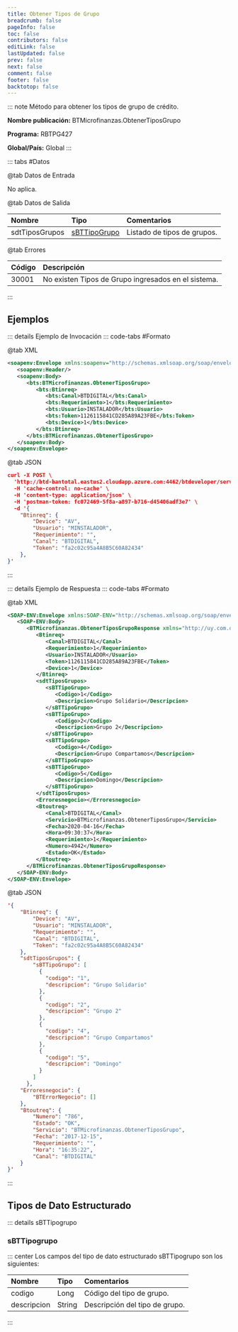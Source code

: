 ```yaml
---
title: Obtener Tipos de Grupo
breadcrumb: false
pageInfo: false
toc: false
contributors: false
editLink: false
lastUpdated: false
prev: false
next: false
comment: false
footer: false
backtotop: false
---
```


<!-- ABRE DATOS DEL MÉTODO -->
::: note Método para obtener los tipos de grupo de crédito.

**Nombre publicación:** BTMicrofinanzas.ObtenerTiposGrupo

**Programa:** RBTPG427

**Global/País:** Global
:::
<!-- CIERRA DATOS DEL MÉTODO -->

<!-- ABRE TABLA DE DATOS -->
::: tabs #Datos 

@tab Datos de Entrada

No aplica.

@tab Datos de Salida

Nombre | Tipo | Comentarios
:--------- | :----------- | :-----------
sdtTiposGrupos | [sBTTipoGrupo](#sbttipogrupo) | Listado de tipos de grupos.

@tab Errores

Código | Descripción
:--------- | :-----------
30001 | No existen Tipos de Grupo ingresados en el sistema.
::: 
<!-- CIERRA TABLA DE DATOS -->

## **Ejemplos**

<!-- ABRE EJEMPLO DE INVOCACIÓN -->
::: details Ejemplo de Invocación 
::: code-tabs #Formato

@tab XML
```xml
<soapenv:Envelope xmlns:soapenv="http://schemas.xmlsoap.org/soap/envelope/" xmlns:bts="http://uy.com.dlya.bantotal/BTSOA/">
   <soapenv:Header/>
   <soapenv:Body>
      <bts:BTMicrofinanzas.ObtenerTiposGrupo>
         <bts:Btinreq>
            <bts:Canal>BTDIGITAL</bts:Canal>
            <bts:Requerimiento>1</bts:Requerimiento>
            <bts:Usuario>INSTALADOR</bts:Usuario>
            <bts:Token>1126115841CD285A89A23FBE</bts:Token>
            <bts:Device>1</bts:Device>
         </bts:Btinreq>
      </bts:BTMicrofinanzas.ObtenerTiposGrupo>
   </soapenv:Body>
</soapenv:Envelope>
```

@tab JSON
```json
curl -X POST \
  'http://btd-bantotal.eastus2.cloudapp.azure.com:4462/btdeveloper/servlet/com.dlya.bantotal.odwsbt_BTMicrofinanzas_v1?ObtenerTiposGrupo=' \
  -H 'cache-control: no-cache' \
  -H 'content-type: application/json' \
  -H 'postman-token: fc072469-5f8a-a897-b716-d45406adf3e7' \
  -d '{
	"Btinreq": {
		"Device": "AV",
		"Usuario": "MINSTALADOR",
		"Requerimiento": "",
		"Canal": "BTDIGITAL",
		"Token": "fa2c02c95a4A8B5C60A82434"
	},
}'
```
:::
<!-- CIERRA EJEMPLO DE INVOCACIÓN -->

<!-- ABRE EJEMPLO DE RESPUESTA -->
::: details Ejemplo de Respuesta 
::: code-tabs #Formato

@tab XML
```xml
<SOAP-ENV:Envelope xmlns:SOAP-ENV="http://schemas.xmlsoap.org/soap/envelope/" xmlns:xsd="http://www.w3.org/2001/XMLSchema" xmlns:SOAP-ENC="http://schemas.xmlsoap.org/soap/encoding/" xmlns:xsi="http://www.w3.org/2001/XMLSchema-instance">
   <SOAP-ENV:Body>
      <BTMicrofinanzas.ObtenerTiposGrupoResponse xmlns="http://uy.com.dlya.bantotal/BTSOA/">
         <Btinreq>
            <Canal>BTDIGITAL</Canal>
            <Requerimiento>1</Requerimiento>
            <Usuario>INSTALADOR</Usuario>
            <Token>1126115841CD285A89A23FBE</Token>
            <Device>1</Device>
         </Btinreq>
         <sdtTiposGrupos>
            <sBTTipoGrupo>
               <Codigo>1</Codigo>
               <Descripcion>Grupo Solidario</Descripcion>
            </sBTTipoGrupo>
            <sBTTipoGrupo>
               <Codigo>2</Codigo>
               <Descripcion>Grupo 2</Descripcion>
            </sBTTipoGrupo>
            <sBTTipoGrupo>
               <Codigo>4</Codigo>
               <Descripcion>Grupo Compartamos</Descripcion>
            </sBTTipoGrupo>
            <sBTTipoGrupo>
               <Codigo>5</Codigo>
               <Descripcion>Domingo</Descripcion>
            </sBTTipoGrupo>
         </sdtTiposGrupos>
         <Erroresnegocio></Erroresnegocio>
         <Btoutreq>
            <Canal>BTDIGITAL</Canal>
            <Servicio>BTMicrofinanzas.ObtenerTiposGrupo</Servicio>
            <Fecha>2020-04-16</Fecha>
            <Hora>09:30:37</Hora>
            <Requerimiento>1</Requerimiento>
            <Numero>4942</Numero>
            <Estado>OK</Estado>
         </Btoutreq>
      </BTMicrofinanzas.ObtenerTiposGrupoResponse>
   </SOAP-ENV:Body>
</SOAP-ENV:Envelope>
```

@tab JSON
```json
'{
	"Btinreq": {
		"Device": "AV",
		"Usuario": "MINSTALADOR",
		"Requerimiento": "",
		"Canal": "BTDIGITAL",
		"Token": "fa2c02c95a4A8B5C60A82434"
	},
    "sdtTiposGrupos": {
		"sBTTipoGrupo": [
		  {
			"codigo": "1",
			"descripcion": "Grupo Solidario"
		  },
		  {
			"codigo": "2",
			"descripcion": "Grupo 2"
		  },
		  {
			"codigo": "4",
			"descripcion": "Grupo Compartamos"
		  },
		  {
			"codigo": "5",
			"descripcion": "Domingo"
		  }
		]
	  },
    "Erroresnegocio": {
        "BTErrorNegocio": []
    },
    "Btoutreq": {
        "Numero": "786",
        "Estado": "OK",
        "Servicio": "BTMicrofinanzas.ObtenerTiposGrupo",
        "Fecha": "2017-12-15",
        "Requerimiento": "",
        "Hora": "16:35:22",
        "Canal": "BTDIGITAL"
    }
}'
```
::: 
<!-- CIERRA EJEMPLO DE RESPUESTA -->

## **Tipos de Dato Estructurado**

<!-- ABRE SDT -->
::: details sBTTipogrupo  

### sBTTipogrupo

::: center 
Los campos del tipo de dato estructurado sBTTipogrupo son los siguientes: 

Nombre | Tipo | Comentarios 
:--------- | :----------- | :----------- 
codigo | Long | Código del tipo de grupo. 
descripcion | String | Descripción del tipo de grupo.
:::
<!-- CIERRA SDT -->